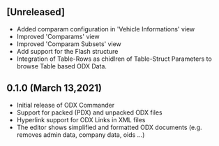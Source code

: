 

## [Unreleased]

- Added comparam configuration in 'Vehicle Informations' view
- Improved 'Comparams' view
- Improved 'Comparam Subsets' view
- Add support for the Flash structure
- Integration of Table-Rows as chidlren of Table-Struct Parameters to browse Table based ODX Data.

## 0.1.0  (March 13,2021)

- Initial release of ODX Commander
- Support for packed (PDX) and unpacked ODX files
- Hyperlink support for ODX Links in XML files
- The editor shows simplified and formatted ODX documents (e.g. removes admin data, company data, oids ...)

